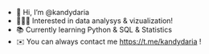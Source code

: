 - 👋 Hi, I’m @kandydaria
- 🤸🏽‍♀️ Interested in data analysys & vizualization!
- 📚 Currently learning Python & SQL & Statistics
- ✉️ You can always contact me https://t.me/kandydaria !

<!---
kandydaria/kandydaria is a ✨ special ✨ repository because its `README.md` (this file) appears on your GitHub profile.
You can click the Preview link to take a look at your changes.
--->
